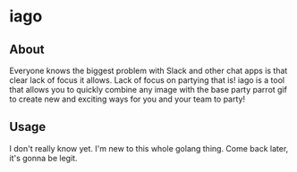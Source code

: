# iago

## About
Everyone knows the biggest problem with Slack and other chat apps is that clear lack of focus it allows. Lack of focus on partying that is! iago is a tool that allows you to quickly combine any image with the base party parrot gif to create new and exciting ways for you and your team to party! 

## Usage
I don't really know yet. I'm new to this whole golang thing. Come back later, it's gonna be legit.